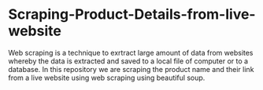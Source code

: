 # Scraping-Product-Details-from-live-website
Web scraping is a technique to exrtract large amount of data from websites whereby the data is extracted and saved to a local file of computer or to a database. In this repository we are scraping the product name and their link from a live website using web scraping using beautiful soup.


